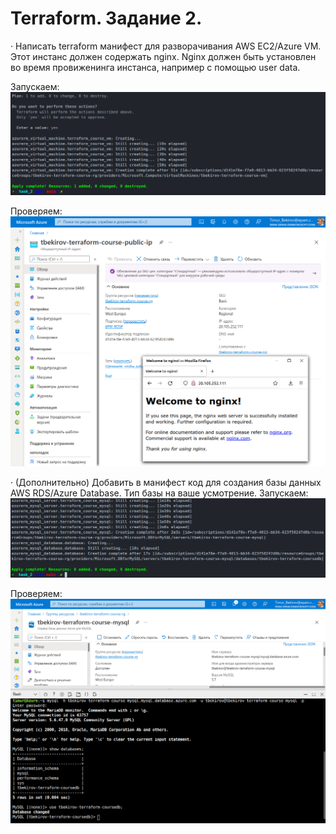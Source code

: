 # Terraform. Задание 2.

· Написать terraform манифест для разворачивания AWS EC2/Azure VM. Этот инстанс должен содержать nginx. Nginx должен быть установлен во время провиженинга инстанса, например с помощью user data.

Запускаем:
![alt tag](terraform_course_2_1.png)

Проверяем:
![alt tag](terraform_course_2_2.png)

· (Дополнительно) Добавить в манифест код для создания базы данных AWS RDS/Azure Database. Тип базы на ваше усмотрение.
Запускаем:
![alt tag](tf_2_2_1.png)

Проверяем:
![alt tag](tf_2_2_2.png)
